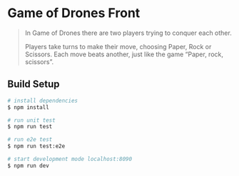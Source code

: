 # Game of Drones Front

> In Game of Drones there are two players trying to conquer each other.
>
> Players take turns to make their move, choosing Paper, Rock or Scissors.
  Each move beats another, just like the game “Paper, rock, scissors”.

## Build Setup

``` bash
# install dependencies
$ npm install

# run unit test
$ npm run test

# run e2e test
$ npm run test:e2e

# start development mode localhost:8090
$ npm run dev
```